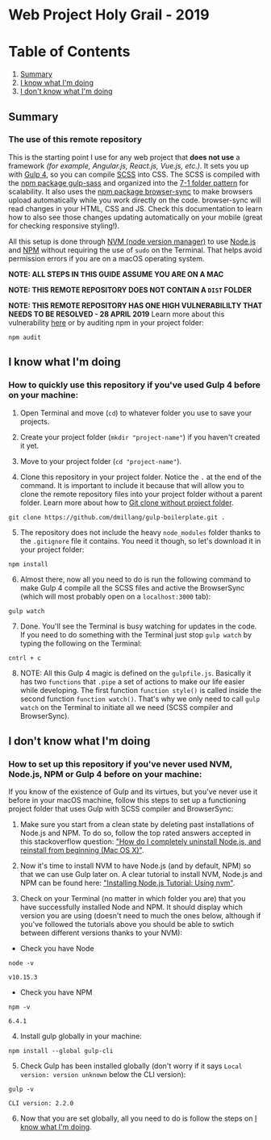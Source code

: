 # Web Project Holy Grail - 2019

# Table of Contents
1. [Summary](#summary)
2. [I know what I'm doing](#i-know-what-im-doing)
3. [I don't know what I'm doing](#i-dont-know-what-im-doing)

## Summary
### The use of this remote repository

This is the starting point I use for any web project that **does not use** a framework *(for example, Angular.js, React.js, Vue.js, etc.)*. It sets you up with [Gulp 4](https://gulpjs.com/), so you can compile [SCSS](https://sass-lang.com/) into CSS. The SCSS is compiled with the [npm package gulp-sass](https://www.npmjs.com/package/gulp-sass) and organized into the [7-1 folder pattern](https://itnext.io/structuring-your-sass-projects-c8d41fa55ed4) for scalability. It also uses the [npm package browser-sync](https://www.npmjs.com/package/browser-sync/v/2.23.6) to make browsers upload automatically while you work directly on the code. browser-sync will read changes in your HTML, CSS and JS. Check this documentation to learn how to also see those changes updating automatically on your mobile (great for checking responsive styling!).

All this setup is done through [NVM (node version manager)](https://github.com/nvm-sh/nvm) to use [Node.js](https://nodejs.org/en/) and [NPM](https://www.npmjs.com/) without requiring the use of `sudo` on the Terminal. That helps avoid permission errors if you are on a macOS operating system.

**NOTE: ALL STEPS IN THIS GUIDE ASSUME YOU ARE ON A MAC**

**NOTE: THIS REMOTE REPOSITORY DOES NOT CONTAIN A `DIST` FOLDER**

**NOTE: THIS REMOTE REPOSITORY HAS ONE HIGH VULNERABILILTY THAT NEEDS TO BE RESOLVED - 28 APRIL 2019** Learn more about this vulnerability [here](https://github.com/sass/node-sass/issues/2625) or by auditing npm in your project folder:
```
npm audit
```

## I know what I'm doing
### How to quickly use this repository if you've used Gulp 4 before on your machine:

1. Open Terminal and move (`cd`) to whatever folder you use to save your projects.

2. Create your project folder (`mkdir "project-name"`) if you haven't created it yet.

3. Move to your project folder (`cd "project-name"`).

4. Clone this repository in your project folder. Notice the `.` at the end of the command. It is important to include it because that will allow you to clone the remote repository files into your project folder without a parent folder. Learn more about how to [Git clone without project folder](https://magp.ie/2017/03/16/git-clone-without-project-folder/).
```
git clone https://github.com/dmillang/gulp-boilerplate.git .
```

5. The repository does not include the heavy `node_modules` folder thanks to the `.gitignore` file it contains. You need it though, so let's download it in your project folder:
```
npm install
```

6. Almost there, now all you need to do is run the following command to make Gulp 4 compile all the SCSS files and active the BrowserSync (which will most probably open on a `localhost:3000` tab):
```
gulp watch
```

7. Done. You'll see the Terminal is busy watching for updates in the code. If you need to do something with the Terminal just stop `gulp watch` by typing the following on the Terminal:
```
cntrl + c
```

8. NOTE: All this Gulp 4 magic is defined on the `gulpfile.js`. Basically it has two `functions` that `.pipe` a set of actions to make our life easier while developing. The first function `function style()` is called inside the second function `function watch()`. That's why we only need to call `gulp watch` on the Terminal to initiate all we need (SCSS compiler and BrowserSync).

## I don't know what I'm doing
### How to set up this repository if you've never used NVM, Node.js, NPM or Gulp 4 before on your machine:

If you know of the existence of Gulp and its virtues, but you've never use it before in your macOS machine, follow this steps to set up a functioning project folder that uses Gulp with SCSS compiler and BrowserSync:

1. Make sure you start from a clean state by deleting past installations of Node.js and NPM. To do so, follow the top rated answers accepted in this stackoverflow question: ["How do I completely uninstall Node.js, and reinstall from beginning (Mac OS X)"](https://stackoverflow.com/questions/11177954/how-do-i-completely-uninstall-node-js-and-reinstall-from-beginning-mac-os-x).

2. Now it's time to install NVM to have Node.js (and by default, NPM) so that we can use Gulp later on. A clear tutorial to install NVM, Node.js and NPM can be found here: ["Installing Node.js Tutorial: Using nvm"](https://nodesource.com/blog/installing-node-js-tutorial-using-nvm-on-mac-os-x-and-ubuntu/).

3. Check on your Terminal (no matter in which folder you are) that you have successfully installed Node and NPM. It should display which version you are using (doesn't need to much the ones below, although if you've followed the tutorials above you should be able to swtich between different versions thanks to your NVM):

* Check you have Node
```
node -v
```
```
v10.15.3
```

* Check you have NPM
```
npm -v
```
```
6.4.1
```

4. Install gulp globally in your machine:
```
npm install --global gulp-cli
```

5. Check Gulp has been installed globally (don't worry if it says `Local version: version unknown` below the CLI version):
```
gulp -v
```
```
CLI version: 2.2.0
```
6. Now that you are set globally, all you need to do is follow the steps on [I know what I'm doing](#i-know-what-im-doing).